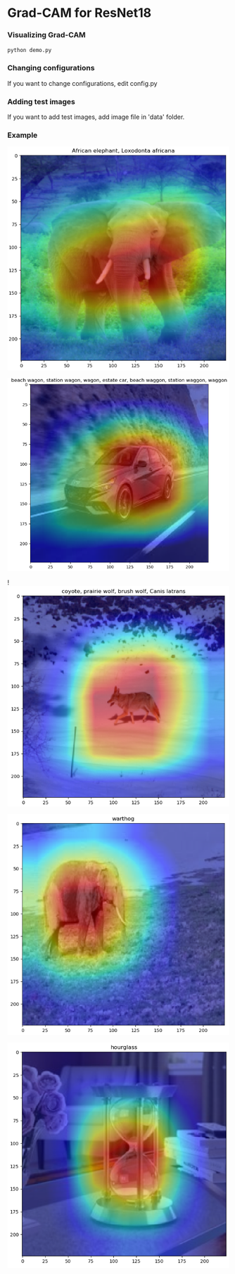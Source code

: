 # Grad-CAM for ResNet18

### Visualizing Grad-CAM

```
python demo.py
```



### Changing configurations

If you want to change configurations, edit config.py



### Adding test images

If you want to add test images, add image file in 'data' folder.



### Example

![result1](./readme_img/result1.png)

![result2](./readme_img/result2.png)

!![result3](./readme_img/result3.png)

![result4](./readme_img/result4.png)

![result5](./readme_img/result5.png)

